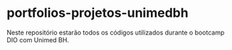 # portfolios-projetos-unimedbh
Neste repositório estarão todos os códigos utilizados durante o bootcamp DIO com Unimed BH.
